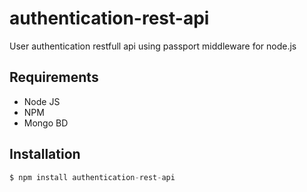 # authentication-rest-api
User authentication restfull api using passport middleware for node.js

## Requirements
* Node JS
* NPM
* Mongo BD

## Installation
```javascript
$ npm install authentication-rest-api
```
